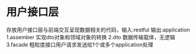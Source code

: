 # 用户接口层
存放用户接口层与前端交互呈现数据相关的代码，输入:restful 输出:application
1.assember 实现dto对象和领域对象的转换
2.dto 数据传输载体，无逻辑
3.facade 粗粒度接口用户请求发送给1个或多个application处理
